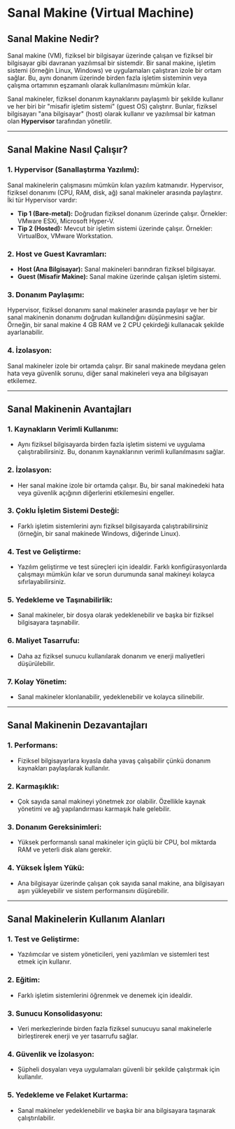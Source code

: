 # Sanal Makine (Virtual Machine)

## **Sanal Makine Nedir?**

Sanal makine (VM), fiziksel bir bilgisayar üzerinde çalışan ve fiziksel bir bilgisayar gibi davranan yazılımsal bir sistemdir. Bir sanal makine, işletim sistemi (örneğin Linux, Windows) ve uygulamaları çalıştıran izole bir ortam sağlar. Bu, aynı donanım üzerinde birden fazla işletim sisteminin veya çalışma ortamının eşzamanlı olarak kullanılmasını mümkün kılar.

Sanal makineler, fiziksel donanım kaynaklarını paylaşımlı bir şekilde kullanır ve her biri bir "misafir işletim sistemi" (guest OS) çalıştırır. Bunlar, fiziksel bilgisayarı "ana bilgisayar" (host) olarak kullanır ve yazılımsal bir katman olan **Hypervisor** tarafından yönetilir.

---

## **Sanal Makine Nasıl Çalışır?**

### **1. Hypervisor (Sanallaştırma Yazılımı):**

Sanal makinelerin çalışmasını mümkün kılan yazılım katmanıdır. Hypervisor, fiziksel donanımı (CPU, RAM, disk, ağ) sanal makineler arasında paylaştırır. İki tür Hypervisor vardır:

- **Tip 1 (Bare-metal):** Doğrudan fiziksel donanım üzerinde çalışır. Örnekler: VMware ESXi, Microsoft Hyper-V.
- **Tip 2 (Hosted):** Mevcut bir işletim sistemi üzerinde çalışır. Örnekler: VirtualBox, VMware Workstation.

### **2. Host ve Guest Kavramları:**

- **Host (Ana Bilgisayar):** Sanal makineleri barındıran fiziksel bilgisayar.
- **Guest (Misafir Makine):** Sanal makine üzerinde çalışan işletim sistemi.

### **3. Donanım Paylaşımı:**

Hypervisor, fiziksel donanımı sanal makineler arasında paylaşır ve her bir sanal makinenin donanımı doğrudan kullandığını düşünmesini sağlar. Örneğin, bir sanal makine 4 GB RAM ve 2 CPU çekirdeği kullanacak şekilde ayarlanabilir.

### **4. İzolasyon:**

Sanal makineler izole bir ortamda çalışır. Bir sanal makinede meydana gelen hata veya güvenlik sorunu, diğer sanal makineleri veya ana bilgisayarı etkilemez.

---

## **Sanal Makinenin Avantajları**

### **1. Kaynakların Verimli Kullanımı:**

- Aynı fiziksel bilgisayarda birden fazla işletim sistemi ve uygulama çalıştırabilirsiniz. Bu, donanım kaynaklarının verimli kullanılmasını sağlar.

### **2. İzolasyon:**

- Her sanal makine izole bir ortamda çalışır. Bu, bir sanal makinedeki hata veya güvenlik açığının diğerlerini etkilemesini engeller.

### **3. Çoklu İşletim Sistemi Desteği:**

- Farklı işletim sistemlerini aynı fiziksel bilgisayarda çalıştırabilirsiniz (örneğin, bir sanal makinede Windows, diğerinde Linux).

### **4. Test ve Geliştirme:**

- Yazılım geliştirme ve test süreçleri için idealdir. Farklı konfigürasyonlarda çalışmayı mümkün kılar ve sorun durumunda sanal makineyi kolayca sıfırlayabilirsiniz.

### **5. Yedekleme ve Taşınabilirlik:**

- Sanal makineler, bir dosya olarak yedeklenebilir ve başka bir fiziksel bilgisayara taşınabilir.

### **6. Maliyet Tasarrufu:**

- Daha az fiziksel sunucu kullanılarak donanım ve enerji maliyetleri düşürülebilir.

### **7. Kolay Yönetim:**

- Sanal makineler klonlanabilir, yedeklenebilir ve kolayca silinebilir.

---

## **Sanal Makinenin Dezavantajları**

### **1. Performans:**

- Fiziksel bilgisayarlara kıyasla daha yavaş çalışabilir çünkü donanım kaynakları paylaşılarak kullanılır.

### **2. Karmaşıklık:**

- Çok sayıda sanal makineyi yönetmek zor olabilir. Özellikle kaynak yönetimi ve ağ yapılandırması karmaşık hale gelebilir.

### **3. Donanım Gereksinimleri:**

- Yüksek performanslı sanal makineler için güçlü bir CPU, bol miktarda RAM ve yeterli disk alanı gerekir.

### **4. Yüksek İşlem Yükü:**

- Ana bilgisayar üzerinde çalışan çok sayıda sanal makine, ana bilgisayarı aşırı yükleyebilir ve sistem performansını düşürebilir.

---

## **Sanal Makinelerin Kullanım Alanları**

### **1. Test ve Geliştirme:**

- Yazılımcılar ve sistem yöneticileri, yeni yazılımları ve sistemleri test etmek için kullanır.

### **2. Eğitim:**

- Farklı işletim sistemlerini öğrenmek ve denemek için idealdir.

### **3. Sunucu Konsolidasyonu:**

- Veri merkezlerinde birden fazla fiziksel sunucuyu sanal makinelerle birleştirerek enerji ve yer tasarrufu sağlar.

### **4. Güvenlik ve İzolasyon:**

- Şüpheli dosyaları veya uygulamaları güvenli bir şekilde çalıştırmak için kullanılır.

### **5. Yedekleme ve Felaket Kurtarma:**

- Sanal makineler yedeklenebilir ve başka bir ana bilgisayara taşınarak çalıştırılabilir.
